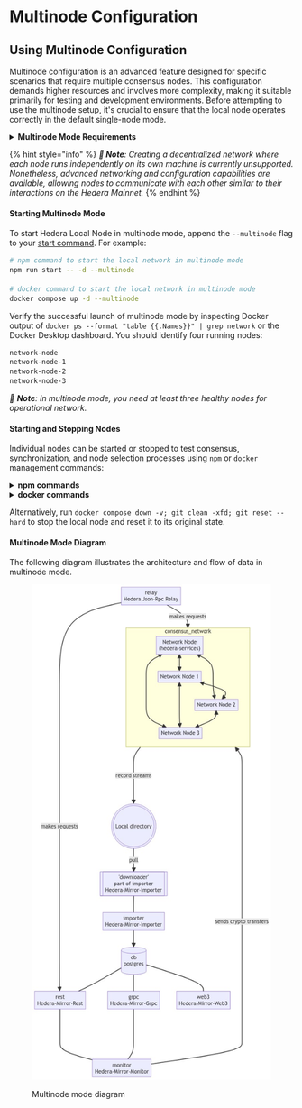 # Multinode Configuration

## Using Multinode Configuration

Multinode configuration is an advanced feature designed for specific scenarios that require multiple consensus nodes. This configuration demands higher resources and involves more complexity, making it suitable primarily for testing and development environments. Before attempting to use the multinode setup, it's crucial to ensure that the local node operates correctly in the default single-node mode.

<details>

<summary><strong>Multinode Mode Requirements</strong></summary>

To run the multinode mode, ensure the following configurations are set at minimum in Docker **Settings** -> **Resources** and at least 14 GB of memory are available for Docker:

* **CPUs:** 6
* **Memory:** 14 GB
* **Swap:** 1 GB
* **Disk Image Size:** 64 GB

<img src="../../.gitbook/assets/localnode-multinode-requirements.png" alt="" data-size="original">

</details>

{% hint style="info" %}
_**📣 Note**: Creating a decentralized network where each node runs independently on its own machine is currently unsupported. Nonetheless, advanced networking and configuration capabilities are available, allowing nodes to communicate with each other similar to their interactions on the Hedera Mainnet._
{% endhint %}

#### **Starting Multinode Mode**

To start Hedera Local Node in multinode mode, append the `--multinode` flag to your [start command](single-node-configuration.md#npm). For example:

```bash
# npm command to start the local network in multinode mode
npm run start -- -d --multinode

# docker command to start the local network in multinode mode
docker compose up -d --multinode
```

Verify the successful launch of multinode mode by inspecting Docker output of `docker ps --format "table {{.Names}}" | grep network` or the Docker Desktop dashboard. You should identify four running nodes:

```bash
network-node
network-node-1
network-node-2
network-node-3
```

_📣 **Note**: In multinode mode, you need at least three healthy nodes for operational network._

#### **Starting and Stopping Nodes**

Individual nodes can be started or stopped to test consensus, synchronization, and node selection processes using `npm` or `docker` management commands:

<details>

<summary><strong>npm commands</strong></summary>

```bash
# npm command to start an individual node
npm run start network-node-3

# npm command to stop an individual node
npm run stop network-node-3

# npm command to restart an individual node
npm run restart network-node-3
```

</details>

<details>

<summary><strong>docker commands</strong></summary>

```bash
# Docker command to start an individual node
docker compose start network-node-3

# Docker command to stop an individual node
docker compose stop network-node-3

# Docker command to restart an individual node
docker compose restart network-node-3

# Docker command to check logs of the individual node
docker compose logs network-node-3 -f

# Docker command to stop local network and remove containers
docker compose down
```

</details>

Alternatively, run `docker compose down -v; git clean -xfd; git reset --hard` to stop the local node and reset it to its original state.

#### Multinode Mode Diagram

The following diagram illustrates the architecture and flow of data in multinode mode.

<figure><img src="../../.gitbook/assets/multinode-diagram.jpeg" alt="" width="535"><figcaption><p>Multinode mode diagram</p></figcaption></figure>
